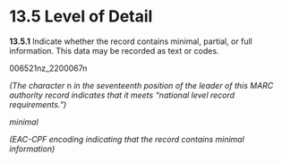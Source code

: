 # 13.5 Level of Detail

**13.5.1** Indicate whether the record contains minimal, partial, or full information. This data may be recorded as text or codes.

006521nz_2200067n

_(The character_ n _in the seventeenth position of the leader of this MARC authority record indicates that it meets “national level record requirements.”)_

_<localControl localType="detailLevel">_

_<term>minimal</term>_

_</localControl>_

_(EAC-CPF encoding indicating that the record contains minimal information)_
